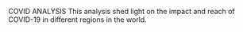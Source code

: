 COVID ANALYSIS
This analysis shed light on the impact and reach of COVID-19 in different regions in the world.

